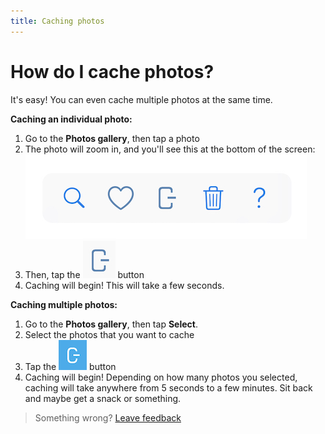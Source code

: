 ```yaml
---
title: Caching photos
---
```


# How do I cache photos?

It's easy! You can even cache multiple photos at the same time.

**Caching an individual photo:**

1. Go to the **Photos gallery**, then tap a photo
2. The photo will zoom in, and you'll see this at the bottom of the screen:
![float]
3. Then, tap the ![indCache] button
4. Caching will begin! This will take a few seconds.

**Caching multiple photos:**

1. Go to the **Photos gallery**, then tap **Select**.
2. Select the photos that you want to cache
3. Tap the ![cache] button
4. Caching will begin! Depending on how many photos you selected, caching will take anywhere from 5 seconds to a few minutes. Sit back and maybe get a snack or something.

> Something wrong? [Leave feedback](https://forms.gle/agdyoB9PFfnv8cU1A/)

[indCache]: https://raw.githubusercontent.com/aheze/FindHelp/master/images/indCache.jpg
[cache]: https://raw.githubusercontent.com/aheze/FindHelp/master/images/bottomFloatCache.jpg
[float]: https://raw.githubusercontent.com/aheze/FindHelp/master/images/individualImageFloat.jpg
